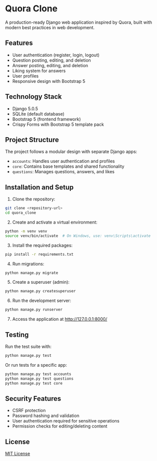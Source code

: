 # Quora Clone

A production-ready Django web application inspired by Quora, built with modern best practices in web development.

## Features

- User authentication (register, login, logout)
- Question posting, editing, and deletion
- Answer posting, editing, and deletion
- Liking system for answers
- User profiles
- Responsive design with Bootstrap 5

## Technology Stack

- Django 5.0.5
- SQLite (default database)
- Bootstrap 5 (frontend framework)
- Crispy Forms with Bootstrap 5 template pack

## Project Structure

The project follows a modular design with separate Django apps:

- `accounts`: Handles user authentication and profiles
- `core`: Contains base templates and shared functionality
- `questions`: Manages questions, answers, and likes

## Installation and Setup

1. Clone the repository:

```bash
git clone <repository-url>
cd quora_clone
```

2. Create and activate a virtual environment:

```bash
python -m venv venv
source venv/bin/activate  # On Windows, use: venv\Scripts\activate
```

3. Install the required packages:

```bash
pip install -r requirements.txt
```

4. Run migrations:

```bash
python manage.py migrate
```

5. Create a superuser (admin):

```bash
python manage.py createsuperuser
```

6. Run the development server:

```bash
python manage.py runserver
```

7. Access the application at http://127.0.0.1:8000/

## Testing

Run the test suite with:

```bash
python manage.py test
```

Or run tests for a specific app:

```bash
python manage.py test accounts
python manage.py test questions
python manage.py test core
```

## Security Features

- CSRF protection
- Password hashing and validation
- User authentication required for sensitive operations
- Permission checks for editing/deleting content


## License

[MIT License](LICENSE)